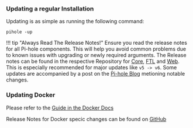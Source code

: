 ### Updating a regular Installation

Updating is as simple as running the following command:

`pihole -up`

!!! tip "Always Read The Release Notes!"
    Ensure you read the release notes for all Pi-hole components. This will help you avoid common problems due to known issues with upgrading or newly required arguments. The Release notes can be found in the respective Repository for [Core](https://github.com/pi-hole/pi-hole/releases), [FTL](https://github.com/pi-hole/FTL/releases) and [Web](https://github.com/pi-hole/web/releases). This is especially recommended for major updates like `v5 -> v6`. Some updates are accompanied by a post on the [Pi-hole Blog](https://pi-hole.net/landing/blog/) metioning notable changes.

### Updating Docker

Please refer to the [Guide in the Docker Docs](../docker/upgrading/index.md)

Release Notes for Docker specic changes can be found on [GitHub](https://github.com/pi-hole/docker-pi-hole/releases)
